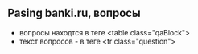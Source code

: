 ## Pasing banki.ru, вопросы

* вопросы находтся в теге &lt;table class="qaBlock"&gt;
* текст вопросов - в теге &lt;tr class="question"&gt;